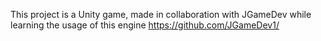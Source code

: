 This project is a Unity game, made in collaboration with JGameDev while learning the usage of this engine
https://github.com/JGameDev1/
